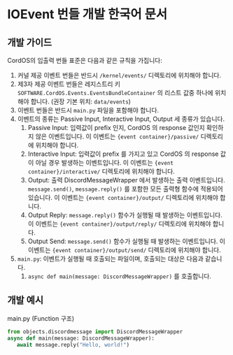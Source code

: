 # IOEvent 번들 개발 한국어 문서

## 개발 가이드
CordOS의 입출력 번들 표준은 다음과 같은 규칙을 가집니다:

1. 커널 제공 이벤트 번들은 반드시 `/kernel/events/` 디렉토리에 위치해야 합니다.
2. 제3자 제공 이벤트 번들은 레지스트리 키 `SOFTWARE.CordOS.Events.EventsBundleContainer` 의 리스트 값중 하나에 위치해야 합니다. (권장 기본 위치: `data/events`)
3. 이벤트 번들은 반드시 `main.py` 파일을 포함해야 합니다.
4. 이벤트의 종류는 Passive Input, Interactive Input, Output 세 종류가 있습니다.
   1. Passive Input: 입력값이 prefix 인지, CordOS 의 response 값인지 확인하지 않은 이벤트입니다. 이 이벤트는 `{event container}/passive/` 디렉토리에 위치해야 합니다.
   2. Interactive Input: 입력값이 prefix 를 가지고 있고 CordOS 의 response 값이 아닐 경우 발생하는 이벤트입니다. 이 이벤트는 `{event container}/interactive/` 디렉토리에 위치해야 합니다.
   3. Output: 출력 DiscordMessageWrapper 에서 발생하는 출력 이벤트입니다. `message.send()`, `message.reply()` 를 포함한 모든 출력형 함수에 적용되어있습니다. 이 이벤트는 `{event container}/output/` 디렉토리에 위치해야 합니다.
   4. Output Reply: `message.reply()` 함수가 실행될 때 발생하는 이벤트입니다. 이 이벤트는 `{event container}/output/reply/` 디렉토리에 위치해야 합니다.
   5. Output Send: `message.send()` 함수가 실행될 때 발생하는 이벤트입니다. 이 이벤트는 `{event container}/output/send/` 디렉토리에 위치해야 합니다. 
5. `main.py`: 이벤트가 실행될 때 호출되는 파일이며, 호출되는 대상은 다음과 같습니다.
   1. `async def main(message: DiscordMessageWrapper)` 를 호출합니다.

## 개발 예시
main.py (Function 구조)
```python
from objects.discordmessage import DiscordMessageWrapper
async def main(message: DiscordMessageWrapper):
   await message.reply("Hello, world!")
```
